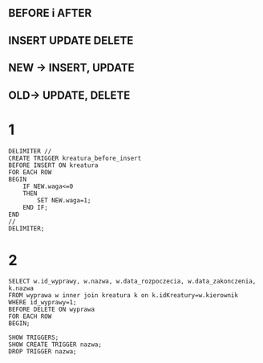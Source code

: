 ## BEFORE i AFTER
## INSERT UPDATE DELETE
## NEW -> INSERT, UPDATE
## OLD-> UPDATE, DELETE
# 1
```mysql
DELIMITER //
CREATE TRIGGER kreatura_before_insert 
BEFORE INSERT ON kreatura
FOR EACH ROW 
BEGIN 
	IF NEW.waga<=0
	THEN 
		SET NEW.waga=1;
	END IF;
END
//
DELIMITER;
```

# 2
```mysql
SELECT w.id_wyprawy, w.nazwa, w.data_rozpoczecia, w.data_zakonczenia, k.nazwa
FROM wyprawa w inner join kreatura k on k.idKreatury=w.kierownik
WHERE id_wyprawy=1;
BEFORE DELETE ON wyprawa 
FOR EACH ROW
BEGIN;

SHOW TRIGGERS;
SHOW CREATE TRIGGER nazwa;
DROP TRIGGER nazwa;
```
